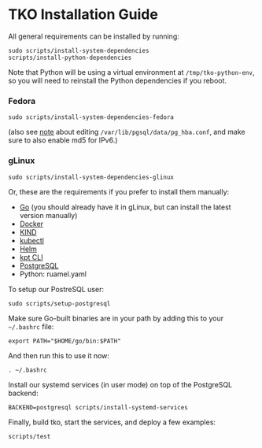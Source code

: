 TKO Installation Guide
======================

All general requirements can be installed by running:

    sudo scripts/install-system-dependencies
    scripts/install-python-dependencies

Note that Python will be using a virtual environment at `/tmp/tko-python-env`, so you will need to
reinstall the Python dependencies if you reboot.

### Fedora

    sudo scripts/install-system-dependencies-fedora

(also see [note](https://docs.fedoraproject.org/en-US/quick-docs/postgresql/) about editing
`/var/lib/pgsql/data/pg_hba.conf`, and make sure to also enable md5 for IPv6.)

### gLinux

    sudo scripts/install-system-dependencies-glinux

Or, these are the requirements if you prefer to install them manually:

* [Go](https://g3doc.corp.google.com/go/g3doc/codelabs/getting-started.md) (you should already have it in gLinux, but can install the latest version manually)
* [Docker](http://go/installdocker)
* [KIND](https://kind.sigs.k8s.io/docs/user/quick-start/#installation)
* [kubectl](https://kubernetes.io/docs/tasks/tools/install-kubectl-linux/)
* [Helm](https://helm.sh/docs/intro/install/)
* [kpt CLI](https://kpt.dev/installation/kpt-cli)
* [PostgreSQL](https://www.postgresql.org/)
* Python: ruamel.yaml

To setup our PostreSQL user:

    sudo scripts/setup-postgresql

Make sure Go-built binaries are in your path by adding this to your `~/.bashrc` file:

    export PATH="$HOME/go/bin:$PATH"

And then run this to use it now:

    . ~/.bashrc

Install our systemd services (in user mode) on top of the PostgreSQL backend:

    BACKEND=postgresql scripts/install-systemd-services

Finally, build tko, start the services, and deploy a few examples:

    scripts/test
